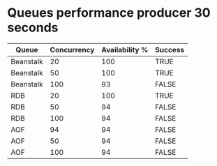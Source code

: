 # Queues performance producer 30 seconds

| Queue     | Concurrency | Availability % | Success |
|-----------|-------------|----------------|---------|
| Beanstalk | 20          | 100            | TRUE    |
| Beanstalk | 50          | 100            | TRUE    |
| Beanstalk | 100         | 93             | FALSE   |
| RDB       | 20          | 100            | TRUE    |
| RDB       | 50          | 94             | FALSE   |
| RDB       | 100         | 94             | FALSE   |
| AOF       | 94          | 94             | FALSE   |
| AOF       | 50          | 94             | FALSE   |
| AOF       | 100         | 94             | FALSE   |
